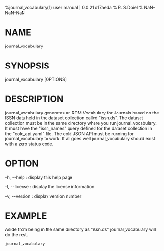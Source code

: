 %journal_vocabulary(1) user manual | 0.0.21  d17aeda
% R. S.Doiel
% NaN-NaN-NaN

# NAME
    
journal_vocabulary
    
# SYNOPSIS
    
journal_vocabulary [OPTIONS]
    
# DESCRIPTION

journal_vocabulary generates an RDM Vocabulary for Journals based on
the ISSN data held in the dataset collection called "issn.ds".
The dataset collection must be in the same directory where you
run journal_vocabulary.  It must have the "issn_names" query defined
for the dataset collection in the "cold_api.yaml" file. The
cold JSON API must be running for journal_vocabulary to work.
If all goes well journal_vocabulary should exist with a zero status code.

# OPTION

-h, --help
: display this help page

-l, --license
: display the license information

-v, --version
: display version number

# EXAMPLE

Aside from being in the same directory as "issn.ds" journal_vocabulary
will do the rest.

~~~shell
journal_vocabulary
~~~



